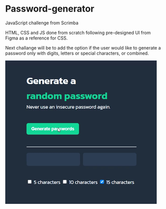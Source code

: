 # Password-generator

JavaScript challenge from Scrimba

HTML, CSS and JS done from scratch following pre-designed UI from Figma as a reference for CSS. 

Next challange will be to add the option if the user would like to generate a password only with digits, letters or special characters, or combined. 

![](password-generator.gif)